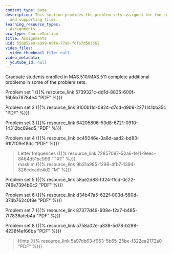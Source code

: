 ```yaml
---
content_type: page
description: This section provides the problem sets assigned for the course, hints,
  and supporting files.
learning_resource_types:
- Assignments
ocw_type: CourseSection
title: Assignments
uid: 556852e9-a999-09f6-77a8-fcf67d503d61
video_files:
  video_thumbnail_file: null
video_metadata:
  youtube_id: null
---
```


Graduate students enrolled in MAS.510/MAS.511 complete additional problems in some of the problem sets.

Problem set 1 ({{% resource_link 5739321c-dd1d-8835-600f-16b5b78784e4 "PDF" %}})

Problem set 2 ({{% resource_link 8100b11d-0824-d7cd-d9b9-2271141bb35c "PDF" %}})

Problem set 3 ({{% resource_link 64205806-53d8-6721-0910-14312bc69ed5 "PDF" %}})

Problem set 4 ({{% resource_link bc45046e-3a8d-aad2-bd83-61f7f09ef8dc "PDF" %}})

> Letter frequences ({{% resource_link 72857097-52a6-fe11-9eec-8464d51bc999 "TXT" %}})  
> mask.m ({{% resource_link 9b31a985-f298-4fb7-1394-326cdcade4d2 "M" %}})

Problem set 5 ({{% resource_link 58ae2d88-f324-ffcd-0c22-746e7394b0c2 "PDF" %}})

Problem set 6 ({{% resource_link d34b47a5-622f-003d-580d-374b76240f8e "PDF" %}})

Problem set 7 ({{% resource_link 87377d49-608e-f2a7-b485-7f7836afeb4a "PDF" %}})

Problem set 8 ({{% resource_link a758a02e-a338-5d78-b288-4238f4ef66ba "PDF" %}})

> Hints ({{% resource_link 5a97db63-f953-5b65-25be-f322ea2172a0 "PDF" %}})